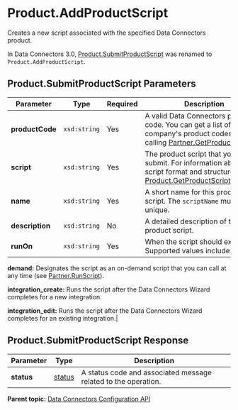 # Product.AddProductScript

Creates a new script associated with the specified Data Connectors product.

In Data Connectors 3.0, [Product.SubmitProductScript](r_prod_submitProductScript.md#) was renamed to `Product.AddProductScript`.

## Product.SubmitProductScript Parameters

|Parameter|Type|Required|Description|
|---------|----|--------|-----------|
|**productCode** |`xsd:string` | Yes| A valid Data Connectors product code. You can get a list of your company's product codes by calling [Partner.GetProducts](../integration_api/r_getProducts.md#).|
|**script** |`xsd:string` | Yes| The product script that you want to submit. For information about the script format and structure, see the [Product.GetProductScript](r_prod_getProductScript.md#)response.|
|**name** |`xsd:string` | Yes| A short name for this product script. The `scriptName` must be unique.|
|**description** |`xsd:string` | No| A detailed description of the product script.|
|**runOn** |`xsd:string` | Yes| When the script should execute. Supported values include:

 **demand:** Designates the script as an on-demand script that you can call at any time \(see [Partner.RunScript](../integration_api/r_runScript.md#)\).

 **integration\_create:** Runs the script after the Data Connectors Wizard completes for a new integration.

 **integration\_edit:** Runs the script after the Data Connectors Wizard completes for an existing integration.|

## Product.SubmitProductScript Response

|Parameter|Type|Description|
|---------|----|-----------|
|**status** |[status](../../data_types/r_datatype_status.md#) | A status code and associated message related to the operation.|

**Parent topic:** [Data Connectors Configuration API](../../Genesis_API/config_api/c_genesis_api_config.md)

